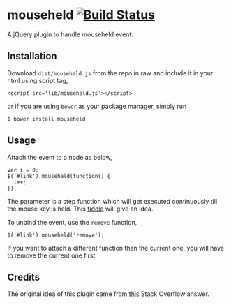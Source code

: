 mouseheld [![Build Status](https://travis-ci.org/anoopelias/mouseheld.svg?branch=master)](https://travis-ci.org/anoopelias/mouseheld)
==========================

A jQuery plugin to handle mouseheld event.

Installation
-----
Download `dist/mouseheld.js` from the repo in raw and include it in your html using script tag,

    <script src='lib/mouseheld.js'></script>

or if you are using `bower` as your package manager, simply run

    $ bower install mouseheld

Usage
-----
Attach the event to a node as below,

    var i = 0;
    $('#link').mouseheld(function() {
      i++;
    });

The parameter is a step function which will get executed continuously till the mouse key is held. This [fiddle](http://jsfiddle.net/bnesu3h9/7/) will give an idea.

To unbind the event, use the `remove` function,

    $('#link').mouseheld('remove');

If you want to attach a different function than the current one, you will have to remove the current one first.

Credits
-----
The original idea of this plugin came from [this](http://stackoverflow.com/a/28127763/1328888) Stack Overflow answer.

